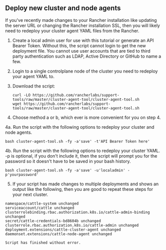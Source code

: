 ## Deploy new cluster and node agents

If you've recently made changes to your Rancher installation like updating the server URL or changing the Rancher installation SSL, then you will likely need to redeploy your cluster agent YAML files from the Rancher.

1. Create a local admin user for use with this tutorial or generate an API Bearer Token.  Without this, the script cannot login to get the new deployment file.  You cannot use user accounts that are tied to third party authentication such as LDAP, Active Directory or GitHub to name a few.
2. Login to a single controlplane node of the cluster you need to redeploy your agent YAML to.
3. Download the script:
   ```
   curl -LO https://github.com/rancherlabs/support-tools/raw/master/cluster-agent-tool/cluster-agent-tool.sh
   wget https://github.com/rancherlabs/support-tools/raw/master/cluster-agent-tool/cluster-agent-tool.sh
   ```

4. Choose method a or b, which ever is more convenient for you on step 4.

4a. Run the script with the following options to redeploy your cluster and node agents.
```
bash cluster-agent-tool.sh -fy -a'save' -t'API Bearer Token here'
```

4b. Run the script with the following options to redeploy your cluster YAML.  -p is optional, if you don't include it, then the script will prompt you for the password so it doesn't have to be saved in your bash history.
```
bash cluster-agent-tool.sh -fy -a'save' -u'localadmin' -p'yourpassword'
```


   
5. If your script has made changes to multiple deployments and shows an output like the following, then you are good to repeat these steps for your next cluster.
```
namespace/cattle-system unchanged
serviceaccount/cattle unchanged
clusterrolebinding.rbac.authorization.k8s.io/cattle-admin-binding unchanged
secret/cattle-credentials-bd8604b unchanged
clusterrole.rbac.authorization.k8s.io/cattle-admin unchanged
deployment.extensions/cattle-cluster-agent unchanged
daemonset.extensions/cattle-node-agent unchanged

Script has finished without error.
```
